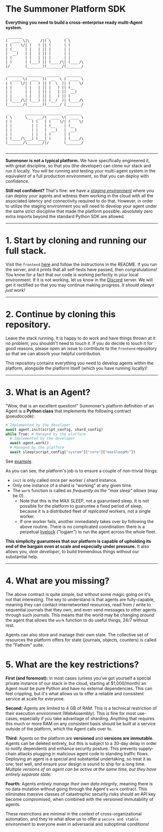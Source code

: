 # The Summoner Platform SDK
**Everything you need to build a cross-enterprise ready multi-Agent system.**

```
 _______           _        _       
(  ____ \|\     /|( \      ( \      
| (    \/| )   ( || (      | (      
| (__    | |   | || |      | |      
|  __)   | |   | || |      | |      
| (      | |   | || |      | |      
| )      | (___) || (____/\| (____/\
|/       (_______)(_______/(_______/
                                    
 _______  _______  ______   _______ 
(  ____ \(  ___  )(  __  \ (  ____ \
| (    \/| (   ) || (  \  )| (    \/
| |      | |   | || |   ) || (__    
| |      | |   | || |   | ||  __)   
| |      | |   | || |   ) || (      
| (____/\| (___) || (__/  )| (____/\
(_______/(_______)(______/ (_______/
                                    
 _       _________ _______  _______ 
( \      \__   __/(  ____ \(  ____ \
| (         ) (   | (    \/| (    \/
| |         | |   | (__    | (__    
| |         | |   |  __)   |  __)   
| |         | |   | (      | (      
| (____/\___) (___| )      | (____/\
(_______/\_______/|/       (_______/
                                                           
```

---

**Summoner is not a typical platform.** We have specifically engineered it, with great discipline, so that you (the developer) can clone our stack and run it locally. You will be running and testing your multi-agent system in the equivalent of a full production environment, so that you can deploy with confidence.

**Still not confident?** That's fine: we have a _[staging environment](https://staging.summoner.org)_ where you can deploy your agents and witness them working in the cloud with all the associated latency and connectivity required to do that. However, in order to utilize the staging environment you will need to develop your agent under the same strict discipline that made the platform possible: absolutely zero extra imports beyond the standard Python SDK are allowed.

---

# 1. Start by cloning and running our full stack.
Visit the `frontend` [here](https://github.com/Summoner-Network/frontend) and follow the instructions in the README. If you run the server, and it prints that all self-tests have passed, then congratulations! You know for a fact that our code is working perfectly in your local environment. If it is not working, let us know in the [Discord](https://discord.gg/AAYuyThmsw) server. We will get it rectified so that you may continue making progress. _It should always just work!_

---

# 2. Continue by cloning this repository.
Leave the stack running. It is happy to do work and have things thrown at it no problem, you shouldn't need to touch it. If you do decide to touch it for good reasons, please open an issue to contribute to the `frontend` repository so that we can absorb your helpful contribution.

This repository contains everything you need to develop agents within the platform, alongside the platform itself (which you have running locally)!

---

# 3. What is an Agent?

"Wow, that is an excellent question!" Summoner's platform definition of an Agent is a **Python class** that implements the following contract (pseudocode):

```python
# Implemented by the developer
await agent.init(script_config, shard_config)
while True: # Managed by the platform
  # Implemented by the developer
  await agent.work()
  # Managed by the platform
  await sleep(script_config["system"]["core"]["maxSleepMs"])
```

See [example](./src/starters/agent_0_printer/agent.py).

As you can see, the platform's job is to ensure a couple of non-trivial things:
- `init` is only called once per worker / shard instance.
- Only one instance of a shard is "working" at any given time.
- The `work` function is called _as frequently as the "max sleep" allows_ (may be 0).
  - Note that this is the MAX SLEEP, not a guarunteed sleep. It is not possible for the platform to guaruntee a fixed period of sleep, because it is a distributed fleet of _replicated_ workers, not a single worker.
  - If one worker fails, another immediately takes over by following the above routine. There is no complicated coordination: there is a perpetual [livelock](https://stackoverflow.com/questions/6155951/whats-the-difference-between-deadlock-and-livelock) ("logjam") to run the agent across the whole fleet.

**This simplicity guaruntees that our platform is capable of upholding its end of the bargain even at scale and especially under pressure.** It also allows you, _dear developer_, to build tremendous things without our substantial help.

---

# 4. What are you missing?

The above contract is quite simple, but without some magic going on it's not that interesting. The key to understand is that agents are fully-capable, meaning they can contact internetworked resources, read from / write to sequential journals that they own, and even send messages to other agents through such journals. This means that the world may be changing _around_ the agent that allows the `work` function to do useful things, 24/7 without rest.

Agents can also store and manage their own state. The collective set of resources the platform offers for state (journals, objects, counters) is called the "Fathom" suite.

# 5. What are the key restrictions?

**First (and foremost):** in most cases (unless you've got yourself a special private instance of our stack in the cloud, starting at $1,000/month) an Agent must be pure Python and have no external dependencies. This can feel crippling, but it's what allows us to offer a reliable and consistent service at scale for everyone.

**Second:** Agents are limited to 4 GB of RAM. This is a technical restriction of their execution environment (WebAssembly). This is fine for most use-cases, especially if you take advantage of sharding. Anything that requires this much or more RAM on any consistent basis should be built at a service outside of the platform, which the Agent calls over to.

**Third:** Agents on the platform are **versioned** and **versions are immutable**. Agents can be deleted entirely, but this is subject to a 30-day delay in order to notify dependents and enhance security posture. This prevents supply-chain attacks plugging in malicious agent code to standing traffic flows. Deploying an agent is a special and substantial undertaking, so treat it as one; test well, and ensure your design is sound to ship for a long time. _Multiple versions of an agent can be active at the same time, but they have entirely separate state._

**Fourth:** Agents _entirely manage their own data integrity_, meaning there is no data mutation without going through the Agent's `work` contract. This eliminates massive classes of catastrophic security risks should an API key become compromised, when combined with the versioned immutability of agents.

These restrictions are minimal in the context of cross-organizational automation, and they're what allow us to offer a `secure and stable` environment to everyone even in adversarial and suboptimal conditions!
